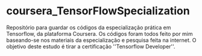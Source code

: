 # coursera_TensorFlowSpecialization
Repositório para guardar os códigos da especialização prática em Tensorflow, da plataforma Coursera.
Os códigos foram todos feito por mim baseando-se nos materiais da especialização e pesquisa feita na internet.
O objetivo deste estudo é tirar a certificação ''Tensorflow Developer''.
